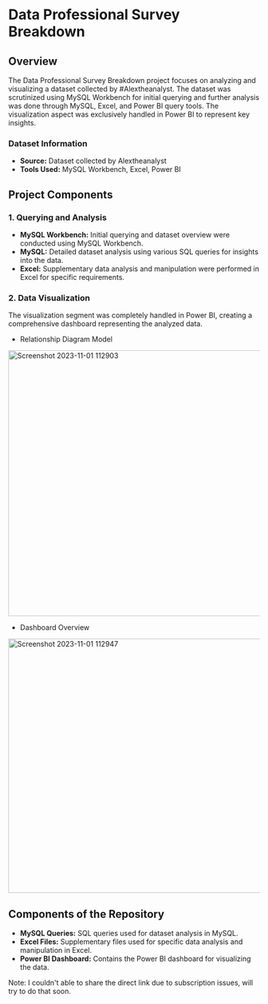 # Data Professional Survey Breakdown

## Overview
The Data Professional Survey Breakdown project focuses on analyzing and visualizing a dataset collected by #Alextheanalyst. The dataset was scrutinized using MySQL Workbench for initial querying and further analysis was done through MySQL, Excel, and Power BI query tools. The visualization aspect was exclusively handled in Power BI to represent key insights.

### Dataset Information
- **Source:** Dataset collected by Alextheanalyst
- **Tools Used:** MySQL Workbench, Excel, Power BI

## Project Components

### 1. Querying and Analysis
- **MySQL Workbench:** Initial querying and dataset overview were conducted using MySQL Workbench.
- **MySQL:** Detailed dataset analysis using various SQL queries for insights into the data.
- **Excel:** Supplementary data analysis and manipulation were performed in Excel for specific requirements.

### 2. Data Visualization
The visualization segment was completely handled in Power BI, creating a comprehensive dashboard representing the analyzed data.
- Relationship Diagram Model 
<img width="532" alt="Screenshot 2023-11-01 112903" src="https://github.com/Sudhanshu1st/powerbi-dataprofessional/assets/109865453/65c9d99f-ecc1-4a1d-a2c5-98ce2ece5d66">

- Dashboard Overview
<img width="509" alt="Screenshot 2023-11-01 112947" src="https://github.com/Sudhanshu1st/powerbi-dataprofessional/assets/109865453/a16f4c60-d2e7-4f74-a00e-241e1d582aef">

## Components of the Repository
- **MySQL Queries:** SQL queries used for dataset analysis in MySQL.
- **Excel Files:** Supplementary files used for specific data analysis and manipulation in Excel.
- **Power BI Dashboard:** Contains the Power BI dashboard for visualizing the data.

Note: I couldn't able to share the direct link due to subscription issues, will try to do that soon.

